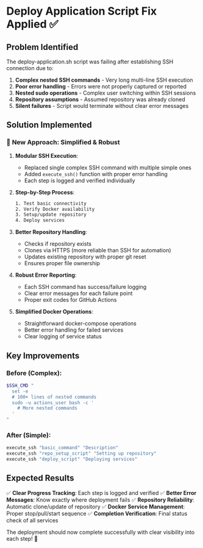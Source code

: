 # Deploy Application Script Fix Applied ✅

## Problem Identified
The deploy-application.sh script was failing after establishing SSH connection due to:
1. **Complex nested SSH commands** - Very long multi-line SSH execution
2. **Poor error handling** - Errors were not properly captured or reported
3. **Nested sudo operations** - Complex user switching within SSH sessions
4. **Repository assumptions** - Assumed repository was already cloned
5. **Silent failures** - Script would terminate without clear error messages

## Solution Implemented

### 🔧 **New Approach: Simplified & Robust**

1. **Modular SSH Execution**:
   - Replaced single complex SSH command with multiple simple ones
   - Added `execute_ssh()` function with proper error handling
   - Each step is logged and verified individually

2. **Step-by-Step Process**:
   ```bash
   1. Test basic connectivity
   2. Verify Docker availability  
   3. Setup/update repository
   4. Deploy services
   ```

3. **Better Repository Handling**:
   - Checks if repository exists
   - Clones via HTTPS (more reliable than SSH for automation)
   - Updates existing repository with proper git reset
   - Ensures proper file ownership

4. **Robust Error Reporting**:
   - Each SSH command has success/failure logging
   - Clear error messages for each failure point
   - Proper exit codes for GitHub Actions

5. **Simplified Docker Operations**:
   - Straightforward docker-compose operations
   - Better error handling for failed services
   - Clear logging of service status

## Key Improvements

### Before (Complex):
```bash
$SSH_CMD "
  set -e
  # 100+ lines of nested commands
  sudo -u actions_user bash -c '
    # More nested commands
  '
"
```

### After (Simple):
```bash
execute_ssh "basic_command" "Description"
execute_ssh "repo_setup_script" "Setting up repository"  
execute_ssh "deploy_script" "Deploying services"
```

## Expected Results

✅ **Clear Progress Tracking**: Each step is logged and verified
✅ **Better Error Messages**: Know exactly where deployment fails
✅ **Repository Reliability**: Automatic clone/update of repository
✅ **Docker Service Management**: Proper stop/pull/start sequence
✅ **Completion Verification**: Final status check of all services

The deployment should now complete successfully with clear visibility into each step! 🚀

